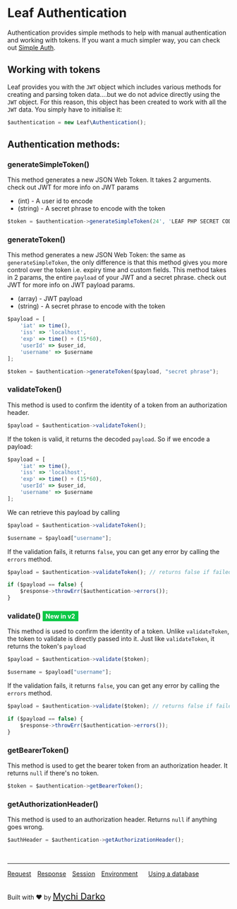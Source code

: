 # Leaf Authentication
Authentication provides simple methods to help with manual authentication and working with tokens. If you want a much simpler way, you can check out [Simple Auth](2.0/core/auth).

## Working with tokens
Leaf provides you with the `JWT` object which includes various methods for creating and parsing token data....but we do not advice directly using the `JWT` object. For this reason, this object has been created to work with all the `JWT` data. You simply have to initialise it:

```js
$authentication = new Leaf\Authentication();
```

## Authentication methods:

### generateSimpleToken()
This method generates a new JSON Web Token. It takes 2 arguments. check out JWT for more info on JWT params

- (int) - A user id to encode
- (string) - A secret phrase to encode with the token

```js
$token = $authentication->generateSimpleToken(24', 'LEAF PHP SECRET CODE 1442');
```

### generateToken()
This method generates a new JSON Web Token: the same as `generateSimpleToken`, the only difference is that this method gives you more control over the token i.e. expiry time and custom fields. This method takes in 2 params, the entire `payload` of your JWT and a secret phrase. check out JWT for more info on JWT payload params.

- (array) - JWT payload
- (string) - A secret phrase to encode with the token

```js
$payload = [
	'iat' => time(),
	'iss' => 'localhost',
	'exp' => time() + (15*60),
	'userId' => $user_id,
	'username' => $username
];

$token = $authentication->generateToken($payload, "secret phrase");
```

### validateToken()
This method is used to confirm the identity of a token from an authorization header.

```js
$payload = $authentication->validateToken();
```

If the token is valid, it returns the decoded `payload`. So if we encode a payload:

```js
$payload = [
	'iat' => time(),
	'iss' => 'localhost',
	'exp' => time() + (15*60),
	'userId' => $user_id,
	'username' => $username
];
```

We can retrieve this payload by calling

```js
$payload = $authentication->validateToken();

$username = $payload["username"];
```

If the validation fails, it returns `false`, you can get any error by calling the `errors` method.

```js
$payload = $authentication->validateToken(); // returns false if failed

if ($payload == false) {
	$response->throwErr($authentication->errors());
}
```

### validate() <span style="background: rgb(11, 200, 70); color: white; padding: 3px 7px; font-size: 14px;">New in v2</span>
This method is used to confirm the identity of a token. Unlike `validateToken`, the token to validate is directly passed into it. Just like `validateToken`, it returns the token's `payload`

```js
$payload = $authentication->validate($token);

$username = $payload["username"];
```

If the validation fails, it returns `false`, you can get any error by calling the `errors` method.

```js
$payload = $authentication->validate($token); // returns false if failed

if ($payload == false) {
	$response->throwErr($authentication->errors());
}
```

### getBearerToken()
This method is used to get the bearer token from an authorization header. It returns `null` if there's no token. 

```js
$token = $authentication->getBearerToken();
```

### getAuthorizationHeader()
This method is used to an authorization header. Returns `null` if anything goes wrong.

```js
$authHeader = $authentication->getAuthorizationHeader();
```

<br>
<hr>

<a href="#/2.0/http/request" style="margin: 0px">Request</a>
<a href="#/2.0/http/response" style="margin: 0px 10px;">Response</a>
<a href="#/2.0/http/session" style="margin: 0px; 10px;">Session</a>
<a href="#/2.0/environment" style="margin: 0px 10px;">Environment</a>
<a href="#/2.0/database" style="margin: 0px 10px;">Using a database</a>

<br>
Built with ❤ by <a href="https://mychi.netlify.com" style="font-size: 20px; color: #111;" target="_blank">Mychi Darko</a>